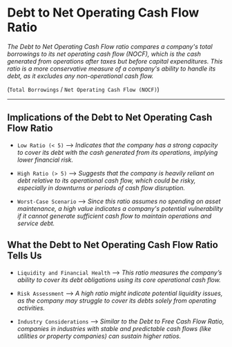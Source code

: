 # Debt to Net Operating Cash Flow Ratio


*The Debt to Net Operating Cash Flow ratio compares a company's total borrowings to its net operating cash flow (NOCF), which is the cash generated from operations after taxes but before capital expenditures. This ratio is a more conservative measure of a company's ability to handle its debt, as it excludes any non-operational cash flow.*


(`Total Borrowings` / `Net Operating Cash Flow (NOCF)`)


***


## Implications of the Debt to Net Operating Cash Flow Ratio


- `Low Ratio (< 5)` --> *Indicates that the company has a strong capacity to cover its debt with the cash generated from its operations, implying lower financial risk.*

- `High Ratio (> 5)` --> *Suggests that the company is heavily reliant on debt relative to its operational cash flow, which could be risky, especially in downturns or periods of cash flow disruption.*

- `Worst-Case Scenario` --> *Since this ratio assumes no spending on asset maintenance, a high value indicates a company's potential vulnerability if it cannot generate sufficient cash flow to maintain operations and service debt.*


## What the Debt to Net Operating Cash Flow Ratio Tells Us


- `Liquidity and Financial Health` --> *This ratio measures the company’s ability to cover its debt obligations using its core operational cash flow.*

- `Risk Assessment` --> *A high ratio might indicate potential liquidity issues, as the company may struggle to cover its debts solely from operating activities.*

- `Industry Considerations` --> *Similar to the Debt to Free Cash Flow Ratio, companies in industries with stable and predictable cash flows (like utilities or property companies) can sustain higher ratios.*
